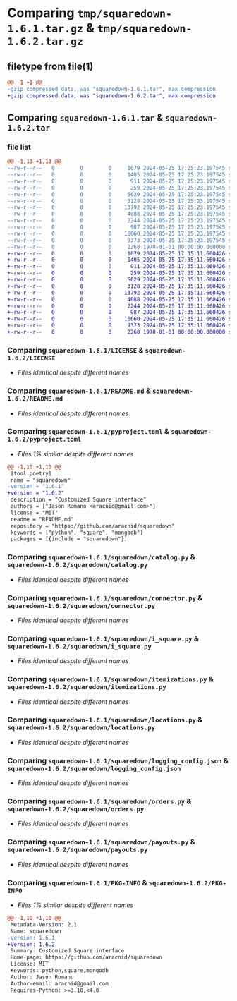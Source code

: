 # Comparing `tmp/squaredown-1.6.1.tar.gz` & `tmp/squaredown-1.6.2.tar.gz`

## filetype from file(1)

```diff
@@ -1 +1 @@
-gzip compressed data, was "squaredown-1.6.1.tar", max compression
+gzip compressed data, was "squaredown-1.6.2.tar", max compression
```

## Comparing `squaredown-1.6.1.tar` & `squaredown-1.6.2.tar`

### file list

```diff
@@ -1,13 +1,13 @@
--rw-r--r--   0        0        0     1079 2024-05-25 17:25:23.197545 squaredown-1.6.1/LICENSE
--rw-r--r--   0        0        0     1405 2024-05-25 17:25:23.197545 squaredown-1.6.1/README.md
--rw-r--r--   0        0        0      911 2024-05-25 17:25:23.197545 squaredown-1.6.1/pyproject.toml
--rw-r--r--   0        0        0      259 2024-05-25 17:25:23.197545 squaredown-1.6.1/squaredown/__init__.py
--rw-r--r--   0        0        0     5629 2024-05-25 17:25:23.197545 squaredown-1.6.1/squaredown/catalog.py
--rw-r--r--   0        0        0     3128 2024-05-25 17:25:23.197545 squaredown-1.6.1/squaredown/connector.py
--rw-r--r--   0        0        0    13792 2024-05-25 17:25:23.197545 squaredown-1.6.1/squaredown/i_square.py
--rw-r--r--   0        0        0     4088 2024-05-25 17:25:23.197545 squaredown-1.6.1/squaredown/itemizations.py
--rw-r--r--   0        0        0     2244 2024-05-25 17:25:23.197545 squaredown-1.6.1/squaredown/locations.py
--rw-r--r--   0        0        0      987 2024-05-25 17:25:23.197545 squaredown-1.6.1/squaredown/logging_config.json
--rw-r--r--   0        0        0    16660 2024-05-25 17:25:23.197545 squaredown-1.6.1/squaredown/orders.py
--rw-r--r--   0        0        0     9373 2024-05-25 17:25:23.197545 squaredown-1.6.1/squaredown/payouts.py
--rw-r--r--   0        0        0     2268 1970-01-01 00:00:00.000000 squaredown-1.6.1/PKG-INFO
+-rw-r--r--   0        0        0     1079 2024-05-25 17:35:11.660426 squaredown-1.6.2/LICENSE
+-rw-r--r--   0        0        0     1405 2024-05-25 17:35:11.660426 squaredown-1.6.2/README.md
+-rw-r--r--   0        0        0      911 2024-05-25 17:35:11.660426 squaredown-1.6.2/pyproject.toml
+-rw-r--r--   0        0        0      259 2024-05-25 17:35:11.660426 squaredown-1.6.2/squaredown/__init__.py
+-rw-r--r--   0        0        0     5629 2024-05-25 17:35:11.660426 squaredown-1.6.2/squaredown/catalog.py
+-rw-r--r--   0        0        0     3128 2024-05-25 17:35:11.660426 squaredown-1.6.2/squaredown/connector.py
+-rw-r--r--   0        0        0    13792 2024-05-25 17:35:11.660426 squaredown-1.6.2/squaredown/i_square.py
+-rw-r--r--   0        0        0     4088 2024-05-25 17:35:11.660426 squaredown-1.6.2/squaredown/itemizations.py
+-rw-r--r--   0        0        0     2244 2024-05-25 17:35:11.660426 squaredown-1.6.2/squaredown/locations.py
+-rw-r--r--   0        0        0      987 2024-05-25 17:35:11.660426 squaredown-1.6.2/squaredown/logging_config.json
+-rw-r--r--   0        0        0    16660 2024-05-25 17:35:11.660426 squaredown-1.6.2/squaredown/orders.py
+-rw-r--r--   0        0        0     9373 2024-05-25 17:35:11.660426 squaredown-1.6.2/squaredown/payouts.py
+-rw-r--r--   0        0        0     2268 1970-01-01 00:00:00.000000 squaredown-1.6.2/PKG-INFO
```

### Comparing `squaredown-1.6.1/LICENSE` & `squaredown-1.6.2/LICENSE`

 * *Files identical despite different names*

### Comparing `squaredown-1.6.1/README.md` & `squaredown-1.6.2/README.md`

 * *Files identical despite different names*

### Comparing `squaredown-1.6.1/pyproject.toml` & `squaredown-1.6.2/pyproject.toml`

 * *Files 1% similar despite different names*

```diff
@@ -1,10 +1,10 @@
 [tool.poetry]
 name = "squaredown"
-version = "1.6.1"
+version = "1.6.2"
 description = "Customized Square interface"
 authors = ["Jason Romano <aracnid@gmail.com>"]
 license = "MIT"
 readme = "README.md"
 repository = "https://github.com/aracnid/squaredown"
 keywords = ["python", "square", "mongodb"]
 packages = [{include = "squaredown"}]
```

### Comparing `squaredown-1.6.1/squaredown/catalog.py` & `squaredown-1.6.2/squaredown/catalog.py`

 * *Files identical despite different names*

### Comparing `squaredown-1.6.1/squaredown/connector.py` & `squaredown-1.6.2/squaredown/connector.py`

 * *Files identical despite different names*

### Comparing `squaredown-1.6.1/squaredown/i_square.py` & `squaredown-1.6.2/squaredown/i_square.py`

 * *Files identical despite different names*

### Comparing `squaredown-1.6.1/squaredown/itemizations.py` & `squaredown-1.6.2/squaredown/itemizations.py`

 * *Files identical despite different names*

### Comparing `squaredown-1.6.1/squaredown/locations.py` & `squaredown-1.6.2/squaredown/locations.py`

 * *Files identical despite different names*

### Comparing `squaredown-1.6.1/squaredown/logging_config.json` & `squaredown-1.6.2/squaredown/logging_config.json`

 * *Files identical despite different names*

### Comparing `squaredown-1.6.1/squaredown/orders.py` & `squaredown-1.6.2/squaredown/orders.py`

 * *Files identical despite different names*

### Comparing `squaredown-1.6.1/squaredown/payouts.py` & `squaredown-1.6.2/squaredown/payouts.py`

 * *Files identical despite different names*

### Comparing `squaredown-1.6.1/PKG-INFO` & `squaredown-1.6.2/PKG-INFO`

 * *Files 1% similar despite different names*

```diff
@@ -1,10 +1,10 @@
 Metadata-Version: 2.1
 Name: squaredown
-Version: 1.6.1
+Version: 1.6.2
 Summary: Customized Square interface
 Home-page: https://github.com/aracnid/squaredown
 License: MIT
 Keywords: python,square,mongodb
 Author: Jason Romano
 Author-email: aracnid@gmail.com
 Requires-Python: >=3.10,<4.0
```

